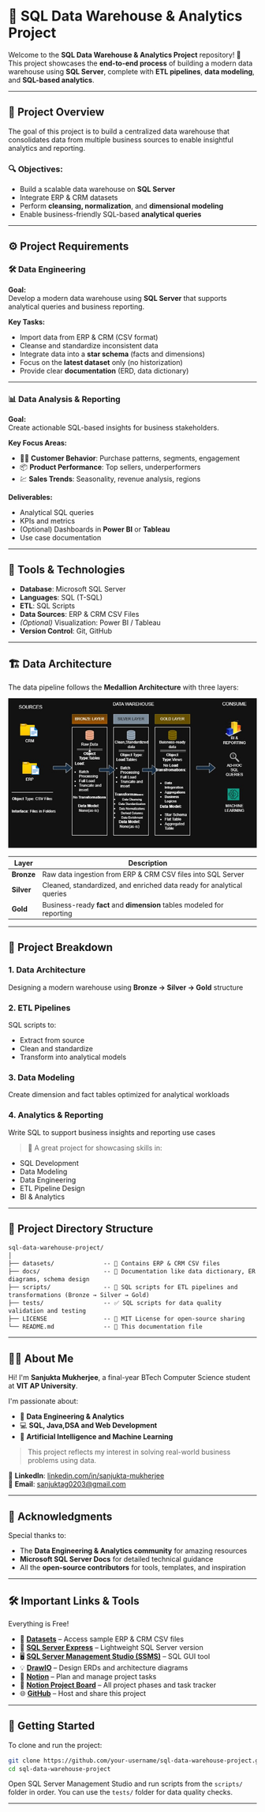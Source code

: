 
# 🏢 SQL Data Warehouse & Analytics Project

Welcome to the **SQL Data Warehouse & Analytics Project** repository! 🚀  
This project showcases the **end-to-end process** of building a modern data warehouse using **SQL Server**, complete with **ETL pipelines**, **data modeling**, and **SQL-based analytics**.



---

## 📌 Project Overview

The goal of this project is to build a centralized data warehouse that consolidates data from multiple business sources to enable insightful analytics and reporting.

### 🔍 Objectives:
- Build a scalable data warehouse on **SQL Server**
- Integrate ERP & CRM datasets
- Perform **cleansing, normalization**, and **dimensional modeling**
- Enable business-friendly SQL-based **analytical queries**

---

## ⚙️ Project Requirements

### 🛠️ Data Engineering

**Goal:**  
Develop a modern data warehouse using **SQL Server** that supports analytical queries and business reporting.

**Key Tasks:**
- Import data from ERP & CRM (CSV format)
- Cleanse and standardize inconsistent data
- Integrate data into a **star schema** (facts and dimensions)
- Focus on the **latest dataset** only (no historization)
- Provide clear **documentation** (ERD, data dictionary)

---

### 📊 Data Analysis & Reporting

**Goal:**  
Create actionable SQL-based insights for business stakeholders.

**Key Focus Areas:**
- 🧍‍♀️ **Customer Behavior**: Purchase patterns, segments, engagement
- 📦 **Product Performance**: Top sellers, underperformers
- 💹 **Sales Trends**: Seasonality, revenue analysis, regions

**Deliverables:**
- Analytical SQL queries
- KPIs and metrics
- (Optional) Dashboards in **Power BI** or **Tableau**
- Use case documentation

---

## 🧰 Tools & Technologies

- **Database**: Microsoft SQL Server
- **Languages**: SQL (T-SQL)
- **ETL**: SQL Scripts
- **Data Sources**: ERP & CRM CSV Files
- *(Optional)* Visualization: Power BI / Tableau
- **Version Control**: Git, GitHub

---

## 🏗️ Data Architecture

The data pipeline follows the **Medallion Architecture** with three layers:

![Data Architecture](docs/SQL_DWH_PROJECT.jpg)

| Layer        | Description                                                                 |
|--------------|-----------------------------------------------------------------------------|
| **Bronze**   | Raw data ingestion from ERP & CRM CSV files into SQL Server                |
| **Silver**   | Cleaned, standardized, and enriched data ready for analytical queries       |
| **Gold**     | Business-ready **fact** and **dimension** tables modeled for reporting      |

---

## 📖 Project Breakdown

### 1. Data Architecture
Designing a modern warehouse using **Bronze → Silver → Gold** structure

### 2. ETL Pipelines
SQL scripts to:
- Extract from source
- Clean and standardize
- Transform into analytical models

### 3. Data Modeling
Create dimension and fact tables optimized for analytical workloads

### 4. Analytics & Reporting
Write SQL to support business insights and reporting use cases

> 🔎 A great project for showcasing skills in:
- SQL Development  
- Data Modeling  
- Data Engineering  
- ETL Pipeline Design  
- BI & Analytics

---

## 📂 Project Directory Structure

```plaintext
sql-data-warehouse-project/
│
├── datasets/              -- 📂 Contains ERP & CRM CSV files
├── docs/                  -- 📄 Documentation like data dictionary, ER diagrams, schema design
├── scripts/               -- 🧾 SQL scripts for ETL pipelines and transformations (Bronze → Silver → Gold)
├── tests/                 -- ✅ SQL scripts for data quality validation and testing
├── LICENSE                -- 📜 MIT License for open-source sharing
└── README.md              -- 📘 This documentation file
```

---

## 👩‍💻 About Me

Hi! I'm **Sanjukta Mukherjee**, a final-year BTech Computer Science student at **VIT AP University**.

I'm passionate about:

- 🔧 **Data Engineering & Analytics**
- 💻 **SQL, Java,DSA and Web Development**
- 🤖 **Artificial Intelligence and Machine Learning**

> This project reflects my interest in solving real-world business problems using data.

🔗 **LinkedIn**: [linkedin.com/in/sanjukta-mukherjee](https://www.linkedin.com/in/sanjukta-mukherjee)  
📧 **Email**: sanjuktag0203@gmail.com

---

## 🙌 Acknowledgments

Special thanks to:

- The **Data Engineering & Analytics community** for amazing resources
- **Microsoft SQL Server Docs** for detailed technical guidance
- All the **open-source contributors** for tools, templates, and inspiration

---

## 🛠️ Important Links & Tools

Everything is Free!

- 📂 **[Datasets](datasets/)** – Access sample ERP & CRM CSV files
- 🧰 **[SQL Server Express](https://www.microsoft.com/en-us/sql-server/sql-server-downloads)** – Lightweight SQL Server version
- 🖥 **[SQL Server Management Studio (SSMS)](https://learn.microsoft.com/en-us/sql/ssms/download-sql-server-management-studio-ssms?view=sql-server-ver16)** – SQL GUI tool
- 💡 **[DrawIO](https://www.drawio.com/)** – Design ERDs and architecture diagrams
- 🧠 **[Notion](https://www.notion.com/)** – Plan and manage project tasks
- 📘 **[Notion Project Board](https://thankful-pangolin-2ca.notion.site/SQL-Data-Warehouse-Project-16ed041640ef80489667cfe2f380b269?pvs=4)** – All project phases and task tracker
- 🌐 **[GitHub](https://github.com/)** – Host and share this project

---

## 🚀 Getting Started

To clone and run the project:

```bash
git clone https://github.com/your-username/sql-data-warehouse-project.git
cd sql-data-warehouse-project
```

Open SQL Server Management Studio and run scripts from the `scripts/` folder in order. You can use the `tests/` folder for data quality checks.

---

